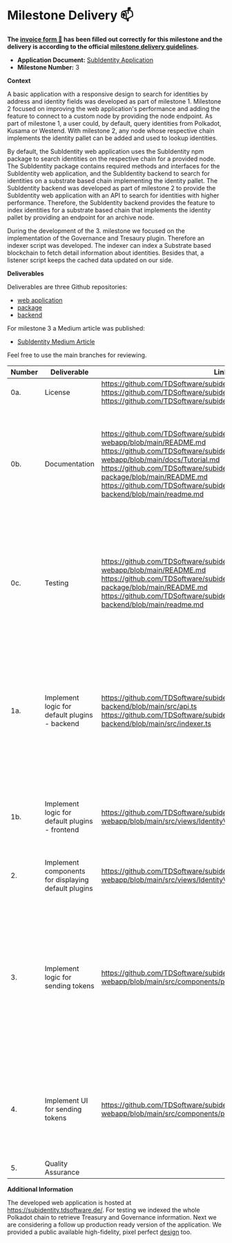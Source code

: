 # Milestone Delivery :mailbox:

**The [invoice form :pencil:](https://docs.google.com/forms/d/e/1FAIpQLSfmNYaoCgrxyhzgoKQ0ynQvnNRoTmgApz9NrMp-hd8mhIiO0A/viewform) has been filled out correctly for this milestone and the delivery is according to the official [milestone delivery guidelines](https://github.com/w3f/Grants-Program/blob/master/docs/milestone-deliverables-guidelines.md).**

- **Application Document:** [SubIdentity Application](https://github.com/w3f/Grants-Program/blob/master/applications/SubIdentity.md)
- **Milestone Number:** 3

**Context**

A basic application with a responsive design to search for identities by address and identity fields was developed as part of milestone 1. Milestone 2 focused on improving the web application's performance and adding the feature to connect to a custom node by providing the node endpoint.
As part of milestone 1, a user could, by default, query identities from Polkadot, Kusama or Westend. With milestone 2, any node whose respective chain implements the identity pallet can be added and used to lookup identities.

By default, the SubIdentity web application uses the SubIdentity npm package to search identities on the respective chain for a provided node. The SubIdentity package contains required methods and interfaces for the SubIdentity web application, and the SubIdentity backend to search for identities on a substrate based chain implementing the identity pallet.
The SubIdentity backend was developed as part of milestone 2 to provide the SubIdentity web application with an API to search for identities with higher performance. Therefore, the SubIdentity backend provides the feature to index identities for a substrate based chain that implements the identity pallet by providing an endpoint for an archive node.

During the development of the 3. milestone we focused on the implementation of the Governance and Tresaury plugin. Therefore an indexer script was developed. The indexer can index a Substrate based blockchain to fetch detail information about identities. Besides that, a listener script keeps the cached data updated on our side.

**Deliverables**

Deliverables are three Github repositories:

- [web application](https://github.com/TDSoftware/subidentity-webapp)
- [package](https://github.com/TDSoftware/subidentity-package)
- [backend](https://github.com/TDSoftware/subidentity-backend)

For milestone 3 a Medium article was published:

- [SubIdentity Medium Article](https://medium.com/@s.dobschal/subidentity-a-search-tool-for-identities-on-substrate-blockchains-8f9858e206e)

Feel free to use the main branches for reviewing.

| Number | Deliverable                                         | Link                                                                                                                                                                                                                                                                                         | Notes                                                                                                                                                                                                              |
| ------ | --------------------------------------------------- | -------------------------------------------------------------------------------------------------------------------------------------------------------------------------------------------------------------------------------------------------------------------------------------------- | ------------------------------------------------------------------------------------------------------------------------------------------------------------------------------------------------------------------ |
| 0a.    | License                                             | https://github.com/TDSoftware/subidentity-package/blob/main/LICENSE https://github.com/TDSoftware/subidentity-webapp/blob/main/LICENSE https://github.com/TDSoftware/subidentity-backend/blob/main/LICENSE                                                                                   | Apache 2.0                                                                                                                                                                                                         |
| 0b.    | Documentation                                       | https://github.com/TDSoftware/subidentity-webapp/blob/main/README.md https://github.com/TDSoftware/subidentity-webapp/blob/main/docs/Tutorial.md https://github.com/TDSoftware/subidentity-package/blob/main/README.md https://github.com/TDSoftware/subidentity-backend/blob/main/readme.md | We provided **inline documentation** of the code, a meaningful readme for all repositories and added a basic **tutorial** that explains how a user can use the application.                                        |
| 0c.    | Testing                                             | https://github.com/TDSoftware/subidentity-webapp/blob/main/README.md https://github.com/TDSoftware/subidentity-package/blob/main/README.md https://github.com/TDSoftware/subidentity-backend/blob/main/readme.md                                                                             | Core functions are covered by unit tests as far as reasonably applicable to ensure functionality and robustness. In the readme files, we describe how to run these tests.                                          |
| 1a.    | Implement logic for default plugins - backend       | https://github.com/TDSoftware/subidentity-backend/blob/main/src/api.ts https://github.com/TDSoftware/subidentity-backend/blob/main/src/indexer.ts                                                                                                                                            | Implement logic to get information for default plugins governance, treasury and validator on backend, provide API for frontend. The indexer to retrieve the data for the plugins was developed too.                |
| 1b.    | Implement logic for default plugins - frontend      | https://github.com/TDSoftware/subidentity-webapp/blob/main/src/views/IdentityView.vue                                                                                                                                                                                                        |  Implement logic to to get information for default plugins governance, treasury and validator; Consume provided API                                                                                                |
| 2.     | Implement components for displaying default plugins | https://github.com/TDSoftware/subidentity-webapp/blob/main/src/views/IdentityView.vue                                                                                                                                                                                                        | Implement UI for displaying default plugins                                                                                                                                                                        |
| 3.     | Implement logic for sending tokens                  | https://github.com/TDSoftware/subidentity-webapp/blob/main/src/components/partials/profile/SendTokenModal.vue                                                                                                                                                                                | Implement logic to get balance of current account and make a transaction to displayed identity; consider transaction fees; use an open protocol (e.g. wallet connect) to establish a secure connection to a wallet |
| 4.     | Implement UI for sending tokens                     | https://github.com/TDSoftware/subidentity-webapp/blob/main/src/components/partials/profile/SendTokenModal.vue                                                                                                                                                                                | Implement UI for sending tokens, including a button to trigger a transaction, an input field and a display of balances and fees                                                                                    |
| 5.     | Quality Assurance                                   |                                                                                                                                                                                                                                                                                              | Manual and automated QA                                                                                                                                                                                            |

**Additional Information**

The developed web application is hosted at https://subidentity.tdsoftware.de/. For testing we indexed the whole Polkadot chain to retrieve Treasury and Governance information. Next we are considering a follow up production ready version of the application.
We provided a public available high-fidelity, pixel perfect [design](https://www.figma.com/file/Rn8xSxi3flRBJ0Nf0GKWeK/SubIdentity-Public) too.
